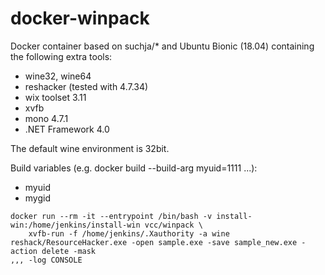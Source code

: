# docker-winpack
Docker container based on suchja/* and Ubuntu Bionic (18.04) containing the following extra tools:
* wine32, wine64
* reshacker (tested with 4.7.34)
* wix toolset 3.11
* xvfb
* mono 4.7.1
* .NET Framework 4.0

The default wine environment is 32bit.

Build variables (e.g. docker build --build-arg myuid=1111 ...):
* myuid
* mygid


```
docker run --rm -it --entrypoint /bin/bash -v install-win:/home/jenkins/install-win vcc/winpack \
    xvfb-run -f /home/jenkins/.Xauthority -a wine reshack/ResourceHacker.exe -open sample.exe -save sample_new.exe -action delete -mask
,,, -log CONSOLE
```
